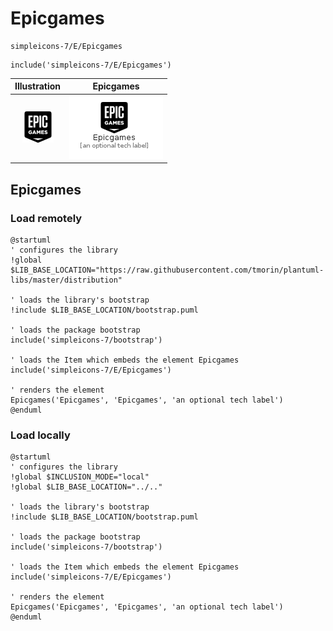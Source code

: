# Epicgames


```text
simpleicons-7/E/Epicgames
```

```text
include('simpleicons-7/E/Epicgames')
```



| Illustration | Epicgames |
| :---: | :---: |
| ![illustration for Illustration](../../simpleicons-7/E/Epicgames.png) | ![illustration for Epicgames](../../simpleicons-7/E/Epicgames.Local.png) |




## Epicgames

### Load remotely
```plantuml
@startuml
' configures the library
!global $LIB_BASE_LOCATION="https://raw.githubusercontent.com/tmorin/plantuml-libs/master/distribution"

' loads the library's bootstrap
!include $LIB_BASE_LOCATION/bootstrap.puml

' loads the package bootstrap
include('simpleicons-7/bootstrap')

' loads the Item which embeds the element Epicgames
include('simpleicons-7/E/Epicgames')

' renders the element
Epicgames('Epicgames', 'Epicgames', 'an optional tech label')
@enduml
```

### Load locally
```plantuml
@startuml
' configures the library
!global $INCLUSION_MODE="local"
!global $LIB_BASE_LOCATION="../.."

' loads the library's bootstrap
!include $LIB_BASE_LOCATION/bootstrap.puml

' loads the package bootstrap
include('simpleicons-7/bootstrap')

' loads the Item which embeds the element Epicgames
include('simpleicons-7/E/Epicgames')

' renders the element
Epicgames('Epicgames', 'Epicgames', 'an optional tech label')
@enduml
```

